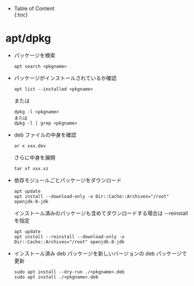 - Table of Content  
{:toc}

# apt/dpkg

* パッケージを検索
  ```
  apt search <pkgname>
  ```
* パッケージがインストールされているか確認
  ```
  apt list --installed <pkgname>
  ```
  または
  ```
  dpkg -l <pkgname>
  または
  dpkg -l | grep <pkgname>
  ```
* deb ファイルの中身を確認
  ```
  ar x xxx.dev
  ```
  さらに中身を展開
  ```
  tar xf xxx.xz
  ```
* 依存モジュールごとパッケージをダウンロード
  ```
  apt update
  apt install --download-only -o Dir::Cache::Archives="/root" openjdk-8-jdk
  ```
  インストール済みのパッケージも含めてダウンロードする場合は --reinstall を指定
  ```
  apt update
  apt install --reinstall --download-only -o Dir::Cache::Archives="/root" openjdk-8-jdk
  ```
* インストール済み deb パッケージを新しいバージョンの deb パッケージで更新
  ```
  sudo apt install --dry-run ./<pkgname>.deb
  sudo apt install ./<pkgname>.deb
  ```
